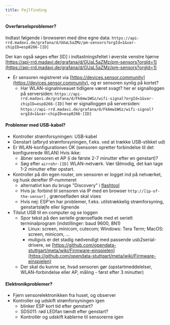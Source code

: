 ```yaml
---
title: Fejlfinding
---
```


#### Overførselsproblemer?
Indtast følgende i browseren med dine egne data:
`https://api-rrd.madavi.de/grafana/d/GUaL5aZMz/pm-sensors?orgId=1&var-chipID=esp8266-[ID]`

Der kan også søges efter [ID] i indtastningsfeltet i øverste venstre hjørne [https://api-rrd.madavi.de/grafana/d/GUaL5aZMz/pm-sensors?orgId=1](https://api-rrd.madavi.de/grafana/d/GUaL5aZMz/pm-sensors?orgId=1)

* Er sensoren registreret via [https://devices.sensor.community](https://devices.sensor.community), og er sensoren synlig på kortet?
    * Har WLAN-signalniveauet tidligere været svagt?
        her er signalloggen på serversiden: `https://api-rrd.madavi.de/grafana/d/Fk6mw1WGz/wifi-signal?orgId=1&var-chipID=esp8266-[ID]`
        her er signalloggen på serversiden: `https://api-rrd.madavi.de/grafana/d/Fk6mw1WGz/wifi-signal?orgId=1&var-chipID=esp8266-[ID]`

#### Problemer med USB-kabel?
* Kontroller strømforsyningen: USB-kabel
* Genstart (afbryd strømforsyningen, f.eks. ved at trække USB-stikket ud)
* Er WLAN-konfigurationen OK (sensoren opretter forbindelse til det konfigurerede WLAN) Hvis ikke:
    * åbner sensoren et AP (i de første 2-7 minutter efter en genstart)?
    * Søg efter `airrohr-[ID]` WLAN-netværk. Vær tålmodig, det kan tage 1-2 minutter efter opstart.
* Kontroller på din egen router, om sensoren er logget ind på netværket, og husk derefter IP-nummeret
    * alternativt kan du bruge "Discovery" i [flashtool](https://github.com/opendata-stuttgart/airrohr-firmware-flasher)
    * Hvis ja: forbind til sensoren via IP med en browser `http://[ip-of-the-sensor]` , grænsefladen skal vises
    * Hvis nej: ESP'en har problemer, f.eks. utilstrækkelig strømforsyning, genstartsløjfe eller lignende
* Tilslut USB til en computer og se loggen
    * Spor tekst på den serielle grænseflade med et serielt terminalprogram (indstillinger: baud 9600, 8N1)
        * Linux: screen, minicom, cutecom; Windows: Tera Term; MacOS: screen, minicom, ...
        * muligvis er det stadig nødvendigt med passende usb2serial-drivere, se [https://github.com/opendata-stuttgart/meta/wiki/Firmware-einspielen](https://github.com/opendata-stuttgart/meta/wiki/Firmware-einspielen)
    * Der skal du kunne se, hvad sensoren gør (opstartmeddelelser, WLAN-forbindelse eller AP, måling - først efter 3 minutter)

#### Elektronikproblemer?
* Fjern sensorelektronikken fra huset, og observer
* Kontroller og udskift strømforsyningen igen
    * blinker ESP kort tid efter genstart?
    * SDS011: rød LEDfan tændt efter genstart?
    * Kontrollér og udskift kablerne til sensorerne igen
